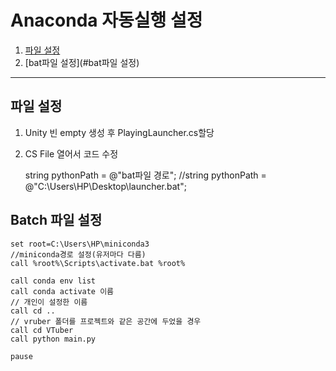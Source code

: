 # Anaconda 자동실행 설정

1. [파일 설정](#파일-설정)
2. [bat파일 설정](#bat파일 설정)

-----------
## 파일 설정

1. Unity 빈 empty 생성 후 PlayingLauncher.cs할당

2. CS File 열어서 코드 수정

    string pythonPath = @"bat파일 경로";
    //string pythonPath = @"C:\Users\HP\Desktop\launcher.bat";
      
## Batch 파일 설정
    set root=C:\Users\HP\miniconda3 
    //miniconda경로 설정(유저마다 다름)
    call %root%\Scripts\activate.bat %root%

    call conda env list
    call conda activate 이름
    // 개인이 설정한 이름
    call cd ..
    // vruber 폴더를 프로젝트와 같은 공간에 두었을 경우 
    call cd VTuber
    call python main.py

    pause
